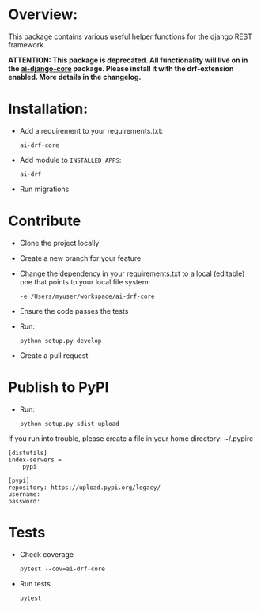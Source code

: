 # Overview:
This package contains various useful helper functions for the django REST framework.

**ATTENTION: This package is deprecated. All functionality will live on in the [ai-django-core](https://pypi.org/project/ai-django-core/) package.
Please install it with the drf-extension enabled. More details in the changelog.**

# Installation:
- Add a requirement to your requirements.txt:

    `ai-drf-core`

- Add module to `INSTALLED_APPS`:

    `ai-drf`

- Run migrations

# Contribute

- Clone the project locally
- Create a new branch for your feature
- Change the dependency in your requirements.txt to a local (editable) one that points to your local file system:
    ```
    -e /Users/myuser/workspace/ai-drf-core
    ```
- Ensure the code passes the tests
- Run:

    `python setup.py develop`

- Create a pull request

# Publish to PyPI

- Run:

    `python setup.py sdist upload`

If you run into trouble, please create a file in your home directory: ~/.pypirc

```
[distutils]
index-servers =
    pypi

[pypi]
repository: https://upload.pypi.org/legacy/
username:
password:
```


# Tests

- Check coverage

    `pytest --cov=ai-drf-core`

- Run tests

    `pytest`
